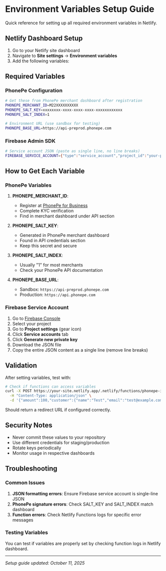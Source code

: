 # Environment Variables Setup Guide

Quick reference for setting up all required environment variables in Netlify.

## Netlify Dashboard Setup

1. Go to your Netlify site dashboard
2. Navigate to **Site settings** → **Environment variables**
3. Add the following variables:

## Required Variables

### PhonePe Configuration

```bash
# Get these from PhonePe merchant dashboard after registration
PHONEPE_MERCHANT_ID=M22XXXXXXXXXX
PHONEPE_SALT_KEY=xxxxxxxx-xxxx-xxxx-xxxx-xxxxxxxxxxxx
PHONEPE_SALT_INDEX=1

# Environment URL (use sandbox for testing)
PHONEPE_BASE_URL=https://api-preprod.phonepe.com
```

### Firebase Admin SDK

```bash
# Service account JSON (paste as single line, no line breaks)
FIREBASE_SERVICE_ACCOUNT={"type":"service_account","project_id":"your-project-id","private_key_id":"abc123...","private_key":"-----BEGIN PRIVATE KEY-----\nMIIEvgIBADANBgkqhkiG9w0BAQEFAASCBKgwggSkAgEAAoIBAQC...\n-----END PRIVATE KEY-----\n","client_email":"firebase-adminsdk-xyz@your-project.iam.gserviceaccount.com","client_id":"123456789","auth_uri":"https://accounts.google.com/o/oauth2/auth","token_uri":"https://oauth2.googleapis.com/token","auth_provider_x509_cert_url":"https://www.googleapis.com/oauth2/v1/certs","client_x509_cert_url":"https://www.googleapis.com/robot/v1/metadata/x509/firebase-adminsdk-xyz%40your-project.iam.gserviceaccount.com"}
```

## How to Get Each Variable

### PhonePe Variables

1. **PHONEPE_MERCHANT_ID**:
   - Register at [PhonePe for Business](https://business.phonepe.com/)
   - Complete KYC verification
   - Find in merchant dashboard under API section

2. **PHONEPE_SALT_KEY**:
   - Generated in PhonePe merchant dashboard
   - Found in API credentials section
   - Keep this secret and secure

3. **PHONEPE_SALT_INDEX**:
   - Usually "1" for most merchants
   - Check your PhonePe API documentation

4. **PHONEPE_BASE_URL**:
   - Sandbox: `https://api-preprod.phonepe.com`
   - Production: `https://api.phonepe.com`

### Firebase Service Account

1. Go to [Firebase Console](https://console.firebase.google.com/)
2. Select your project
3. Go to **Project settings** (gear icon)
4. Click **Service accounts** tab
5. Click **Generate new private key**
6. Download the JSON file
7. Copy the entire JSON content as a single line (remove line breaks)

## Validation

After setting variables, test with:

```bash
# Check if functions can access variables
curl -X POST https://your-site.netlify.app/.netlify/functions/phonepe-initiate \
  -H "Content-Type: application/json" \
  -d '{"amount":100,"customer":{"name":"Test","email":"test@example.com","phone":"9999999999"}}'
```

Should return a redirect URL if configured correctly.

## Security Notes

- Never commit these values to your repository
- Use different credentials for staging/production
- Rotate keys periodically
- Monitor usage in respective dashboards

## Troubleshooting

### Common Issues

1. **JSON formatting errors**: Ensure Firebase service account is single-line JSON
2. **PhonePe signature errors**: Check SALT_KEY and SALT_INDEX match dashboard
3. **Function errors**: Check Netlify Functions logs for specific error messages

### Testing Variables

You can test if variables are properly set by checking function logs in Netlify dashboard.

---

*Setup guide updated: October 11, 2025*